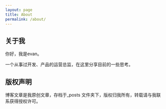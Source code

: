```yaml
---
layout: page
title: About
permalink: /about/
---
```


## 关于我
你好，我是evan。

一个从事过开发、产品的运营总监，在这里分享目前的一些思考。

## 版权声明

博客文章是我原创文章，存档于_posts 文件夹下，版权归我所有，转载请与我联系获得授权许可。
